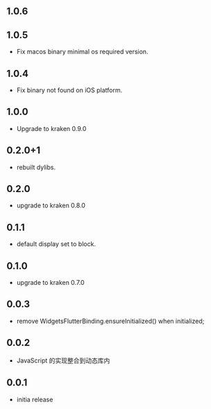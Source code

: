 ## 1.0.6
## 1.0.5

* Fix macos binary minimal os required version.

## 1.0.4

* Fix binary not found on iOS platform.

## 1.0.0

* Upgrade to kraken 0.9.0

## 0.2.0+1

* rebuilt dylibs.
## 0.2.0

* upgrade to kraken 0.8.0
## 0.1.1

* default display set to block.

## 0.1.0

* upgrade to kraken 0.7.0

## 0.0.3

* remove WidgetsFlutterBinding.ensureInitialized() when initialized;

## 0.0.2

* JavaScript 的实现整合到动态库内

## 0.0.1

* initia release
